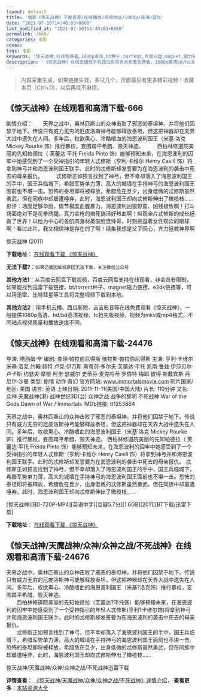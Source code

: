 ```yaml
---
layout: default
title: '电影《惊天战神》下载资源/在线播放/视频地址/1080p/高清/蓝光'
date: "2021-07-10T14:40:03+0800"
last_modified_at: "2021-07-10T14:40:03+0800"
permalink: /666/
categories: 电影
cover:
tags: 电影
keywords: '惊天战神,在线免费看,1080p高清,bt种子,torrent,百度云盘,magnet,磁力链,迅雷下载资源'
description: '《惊天战神》在线云播放手机西瓜影院吉吉影音免费看，1080p高清bd/hd未删减完整版和tc抢先枪版，mkv/mp4格式，附带bt/torrent种子、magnet/磁力链、百度云盘、网盘资源迅雷下载链接'
---
```


>内容采集生成，如果链接失效，多试几个，页面最后有更多精彩视频！收藏本页（Ctrl+D)，以后再找不麻烦。


## 《惊天战神》在线观看和高清下载-666

剧情介绍：　　天界之战中，奥林匹斯山的众神击败了邪恶的泰坦神，并将他们囚禁于地下。传说只有威力无穷的厄皮洛斯神弓能够释放泰坦，但这把神器却在天界大战中遗失在人间。多年后，权欲熏心、冷酷嗜血的海恩波利国王（米基·洛克 Mickey Rourke 饰）推行暴权，妄图踏平希腊、毁灭神迹。  　　西柏林修道院美丽的先知帕德拉（ 芙蕾达·平托 Freida Pinto 饰）能够预知未来，在海恩波利的囚牢中她感受到了一个受神指引的年轻人忒修斯（亨利·卡维尔 Henry Cavill 饰）将拿到神弓并和海恩波利国王联手。此时的忒修斯却发誓要为在海恩波利的袭击中死去的母亲报仇。  　　忒修斯正如预言找到了神弓，但不幸却落入了海恩波利国王的手中，国王兵临城下，希腊军势单力薄，高大的城墙在手持神弓的海恩波利国王面前也不堪一击。恐怖的泰坦即将被释放，希腊危在旦夕，出身低微的忒修斯虽然勇武，但在同族中却屡遭唾弃，此时，海恩波利国王却向忒修斯伸出了橄榄枝…… 影评：场面足够华丽，情节极度血腥暴力，海恩波利凶狠野蛮、凶残极致啊！打斗场面绝对不是花拳绣腿，真刀实枪的搞死搞活好热血啊！纵观全片忒修斯的成长拯救了世界！以他为中心的各肌肉身材英俊脸庞帅哥，时刻挑逗着女性观众的眼球啊！看过此片，我又相信神是存在的了啊！续集我想是父子同心，齐力拯救神界啊


惊天战神 (2011)

**下载地址**： [在线观看下载 《惊天战神》](https://www.btbtdy.me/btdy/dy9124.html) 


**无法下载?**：`如果迅雷因版权原因无法下载，关注微信公众号 `

**其他方法1**：从百度云网盘下载视频，百度云网盘支持在线观看，非会员有限制，如果能找到迅雷下载链接、bt/torrent种子、magnet磁力链接、e2dk链接等，可以用迅雷、比特彗星等工具将完整视频下载到本地。

**其他方法2**：用手机云播、西瓜影院、吉吉影音等在线免费观看《惊天战神》，一般提供1080p高清、hd/bd高清视频、tc抢先版视频，视频为mkv或mp4格式，不同站点视频质量和播放速度不同。


## 《惊天战神》在线观看和高清下载-24476

导演: 塔西姆·辛 编剧: 查理·帕拉伯尼得斯 维拉斯·帕拉伯尼得斯 主演: 亨利·卡维尔 米基·洛克 约翰·赫特 卢克·伊万斯 斯蒂芬·多尔夫 芙蕾达·平托 凯南·鲁兹 伊莎贝尔·卢卡斯 约瑟夫·摩根 柯里·瑟威尔 史蒂芬·麦克哈蒂 罗伯特·梅耶 彼得·斯戴宾斯 丹尼尔·沙曼 类型: 剧情 动作 奇幻 官方网站: www.immortalsmovie.com 制片国家/地区: 美国 语言: 英语 上映日期: 2011-11-11(美国/中国大陆) 片长: 110分钟 又名: 众神 天魔战神(港) 战神世纪3D(台) 众神之战 战争的黎明 不死战神 War of the Gods Dawn of War / Immortals IMDb链接: tt1253864

天界之战中，奥林匹斯山的众神击败了邪恶的泰坦神，并将他们囚禁于地下。传说只有威力无穷的厄皮洛斯神弓能够释放泰坦，但这把神器却在天界大战中遗失在人间。多年后，权欲熏心、冷酷嗜血的海恩波利国王（米基·洛克 Mickey Rourke 饰）推行暴权，妄图踏平希腊、毁灭神迹。 西柏林修道院美丽的先知帕德拉（ 芙蕾达·平托 Freida Pinto 饰）能够预知未来，在海恩波利的囚牢中她感受到了一个受神指引的年轻人忒修斯（亨利·卡维尔 Henry Cavill 饰）将拿到神弓并和海恩波利国王联手。此时的忒修斯却发誓要为在海恩波利的袭击中死去的母亲报仇。 忒修斯正如预言找到了神弓，但不幸却落入了海恩波利国王的手中，国王兵临城下，希腊军势单力薄，高大的城墙在手持神弓的海恩波利国王面前也不堪一击。恐怖的泰坦即将被释放，希腊危在旦夕，出身低微的忒修斯虽然勇武，但在同族中却屡遭唾弃，此时，海恩波利国王却向忒修斯伸出了橄榄枝……


[惊天战神][BD-720P-MP4][英语中字][豆瓣5.7分][1.6GB][2011][BT下载/迅雷下载]

**下载地址**： [在线观看下载 《惊天战神》](https://www.btdx8.com/torrent/immortals_2011.html) 


## 《惊天战神/天魔战神/众神/众神之战/不死战神》在线观看和高清下载-24676

天界之战中，奥林匹斯山的众神击败了邪恶的泰坦神，并将他们囚禁于地下。传说只有威力无穷的厄皮洛斯神弓能够释放泰坦，但这把神器却在天界大战中遗失在人间。多年后，权欲熏心、冷酷嗜血的海恩波利国王（米基?洛克饰）推行暴权，妄图踏平希腊、毁灭神迹。<br />　　西柏林修道院美丽的先知帕德拉（芙蕾达?平托饰）能够预知未来，在海恩波利的囚牢中她感受到了一个受神指引的年轻人忒修斯(亨利?卡维尔饰)将拿到神弓并和海恩波利国王联手。此时的忒修斯却发誓要为在海恩波利的袭击中死去的母亲报仇。<br />　　忒修斯正如预言找到了神弓，但不幸却落入了海恩波利国王的手中，国王兵临城下，希腊军势单力薄，高大的城墙在手持神弓的海恩波利国王面前也不堪一击。恐怖的泰坦即将被释放，希腊危在旦夕，出身低微的忒修斯虽然勇武，但在同族中却屡遭唾弃，此时，海恩波利国王却向忒修斯伸出了橄榄枝……


惊天战神/天魔战神/众神/众神之战/不死战神迅雷下载

**详情查看**： [《惊天战神/天魔战神/众神/众神之战/不死战神》详情介绍](/movie/24676/)， **查看更多**：[本站资源大全](/movie/t/all/)


